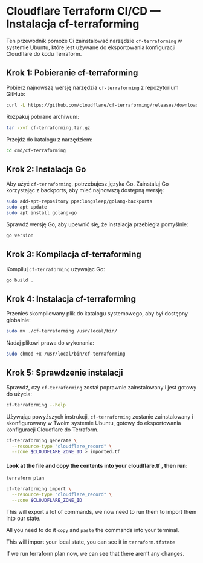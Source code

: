 # Cloudflare Terraform CI/CD — Instalacja cf-terraforming

Ten przewodnik pomoże Ci zainstalować narzędzie `cf-terraforming` w systemie Ubuntu, które jest używane do eksportowania konfiguracji Cloudflare do kodu Terraform.

## Krok 1: Pobieranie cf-terraforming

Pobierz najnowszą wersję narzędzia `cf-terraforming` z repozytorium GitHub:

```bash
curl -L https://github.com/cloudflare/cf-terraforming/releases/download/v0.19.0/cf-terraforming_0.19.0_linux_amd64.tar.gz -o cf-terraforming.tar.gz
```

Rozpakuj pobrane archiwum:

```bash
tar -xvf cf-terraforming.tar.gz
```

Przejdź do katalogu z narzędziem:

```bash
cd cmd/cf-terraforming
```

## Krok 2: Instalacja Go

Aby użyć `cf-terraforming`, potrzebujesz języka Go. Zainstaluj Go korzystając z backports, aby mieć najnowszą dostępną wersję:

```bash
sudo add-apt-repository ppa:longsleep/golang-backports
sudo apt update
sudo apt install golang-go
```

Sprawdź wersję Go, aby upewnić się, że instalacja przebiegła pomyślnie:

```bash
go version
```

## Krok 3: Kompilacja cf-terraforming

Kompiluj `cf-terraforming` używając Go:

```bash
go build .
```

## Krok 4: Instalacja cf-terraforming

Przenieś skompilowany plik do katalogu systemowego, aby był dostępny globalnie:

```bash
sudo mv ./cf-terraforming /usr/local/bin/
```

Nadaj plikowi prawa do wykonania:

```bash
sudo chmod +x /usr/local/bin/cf-terraforming
```

## Krok 5: Sprawdzenie instalacji

Sprawdź, czy `cf-terraforming` został poprawnie zainstalowany i jest gotowy do użycia:

```bash
cf-terraforming --help
```

Używając powyższych instrukcji, `cf-terraforming` zostanie zainstalowany i skonfigurowany w Twoim systemie Ubuntu, gotowy do eksportowania konfiguracji Cloudflare do Terraform.


```bash
cf-terraforming generate \
  --resource-type "cloudflare_record" \
  --zone $CLOUDFLARE_ZONE_ID > imported.tf
```

#### Look at the file and copy the contents into your cloudflare.tf , then run:

`terraform plan`



```bash
cf-terraforming import \
  --resource-type "cloudflare_record" \
  --zone $CLOUDFLARE_ZONE_ID
```
This will export a lot of commands, we now need to run them to import them into our state.

All you need to do it `copy` and `paste` the commands into your terminal.

This will import your local state, you can see it in `terraform.tfstate`

If we run terraform plan now, we can see that there aren’t any changes.